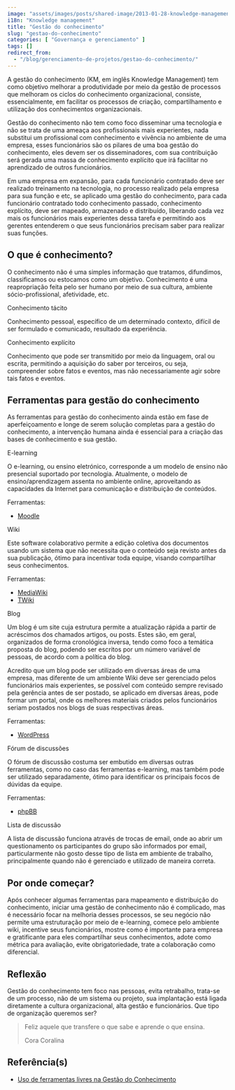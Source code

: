 ```yaml
---
image: "assets/images/posts/shared-image/2013-01-28-knowledge-management.jpg"
i18n: "Knowledge management"
title: "Gestão do conhecimento"
slug: "gestao-do-conhecimento"
categories: [ "Governança e gerenciamento" ]
tags: []
redirect_from:
  - "/blog/gerenciamento-de-projetos/gestao-do-conhecimento/"
---
```

A gestão do conhecimento (KM, em inglês Knowledge Management) tem como objetivo melhorar a produtividade por meio da gestão de processos que melhoram os ciclos do conhecimento organizacional, consiste, essencialmente, em facilitar os processos de criação, compartilhamento e utilização dos conhecimentos organizacionais.

Gestão do conhecimento não tem como foco disseminar uma tecnologia e não se trata de uma ameaça aos profissionais mais experientes, nada substitui um profissional com conhecimento e vivência no ambiente de uma empresa, esses funcionários são os pilares de uma boa gestão do conhecimento, eles devem ser os disseminadores, com sua contribuição será gerada uma massa de conhecimento explícito que irá facilitar no aprendizado de outros funcionários.

Em uma empresa em expansão, para cada funcionário contratado deve ser realizado treinamento na tecnologia, no processo realizado pela empresa para sua função e etc, se aplicado uma gestão do conhecimento, para cada funcionário contratado todo conhecimento passado, conhecimento explícito, deve ser mapeado, armazenado e distribuído, liberando cada vez mais os funcionários mais experientes dessa tarefa e permitindo aos gerentes entenderem o que seus funcionários precisam saber para realizar suas funções.

## O que é conhecimento?

O conhecimento não é uma simples informação que tratamos, difundimos, classificamos ou estocamos como um objetivo. Conhecimento é uma reapropriação feita pelo ser humano por meio de sua cultura, ambiente sócio-profissional, afetividade, etc.

Conhecimento tácito

Conhecimento pessoal, específico de um determinado contexto, difícil de ser formulado e comunicado, resultado da experiência.

Conhecimento explícito

Conhecimento que pode ser transmitido por meio da linguagem, oral ou escrita, permitindo a aquisição do saber por terceiros, ou seja, compreender sobre fatos e eventos, mas não necessariamente agir sobre tais fatos e eventos.

## Ferramentas para gestão do conhecimento

As ferramentas para gestão do conhecimento ainda estão em fase de aperfeiçoamento e longe de serem solução completas para a gestão do conhecimento, a intervenção humana ainda é essencial para a criação das bases de conhecimento e sua gestão.

E-learning

O e-learning, ou ensino eletrónico, corresponde a um modelo de ensino não presencial suportado por tecnologia. Atualmente, o modelo de ensino/aprendizagem assenta no ambiente online, aproveitando as capacidades da Internet para comunicação e distribuição de conteúdos.

Ferramentas:
- [Moodle](https://moodle.org/)

Wiki

Este software colaborativo permite a edição coletiva dos documentos usando um sistema que não necessita que o conteúdo seja revisto antes da sua publicação, ótimo para incentivar toda equipe, visando compartilhar seus conhecimentos.

Ferramentas:
- [MediaWiki](http://www.mediawiki.org/wiki/MediaWiki)
- [TWiki](http://www.twiki.org/) 

Blog

Um blog é um site cuja estrutura permite a atualização rápida a partir de acréscimos dos chamados artigos, ou posts. Estes são, em geral, organizados de forma cronológica inversa, tendo como foco a temática proposta do blog, podendo ser escritos por um número variável de pessoas, de acordo com a política do blog.

Acredito que um blog pode ser utilizado em diversas áreas de uma empresa, mas diferente de um ambiente Wiki deve ser gerenciado pelos funcionários mais experientes, se possível com conteúdo sempre revisado pela gerência antes de ser postado, se aplicado em diversas áreas, pode formar um portal, onde os melhores materiais criados pelos funcionários seriam postados nos blogs de suas respectivas áreas.

Ferramentas:
- [WordPress](http://wordpress.org/)

Fórum de discussões

O fórum de discussão costuma ser embutido em diversas outras ferramentas, como no caso das ferramentas e-learning, mas também pode ser utilizado separadamente, ótimo para identificar os principais focos de dúvidas da equipe.

Ferramentas:
- [phpBB](http://www.phpbb.com/)

Lista de discussão

A lista de discussão funciona através de trocas de email, onde ao abrir um questionamento os participantes do grupo são informados por email, particularmente não gosto desse tipo de lista em ambiente de trabalho, principalmente quando não é gerenciado e utilizado de maneira correta.

## Por onde começar?

Após conhecer algumas ferramentas para mapeamento e distribuição do conhecimento, iniciar uma gestão de conhecimento não é complicado, mas é necessário focar na melhoria desses processos, se seu negócio não permite uma estruturação por meio de e-learning, comece pelo ambiente wiki, incentive seus funcionários, mostre como é importante para empresa e gratificante para eles compartilhar seus conhecimentos, adote como métrica para avaliação, evite obrigatoriedade, trate a colaboração como diferencial.

## Reflexão

Gestão do conhecimento tem foco nas pessoas, evita retrabalho, trata-se de um processo, não de um sistema ou projeto, sua implantação está ligada diretamente a cultura organizacional, alta gestão e funcionários. Que tipo de organização queremos ser?

<blockquote class="blockquote">
  <p class="mb-2 text-right">Feliz aquele que transfere o que sabe e aprende o que ensina.</p>
  <p class="blockquote-footer text-right">Cora Coralina</p>
</blockquote>

## Referência(s)

- [Uso de ferramentas livres na Gestão do Conhecimento](http://www.slideshare.net/ezyolamarca/palestra-ezyo-usodeferramentaslivresnagestaodoconhecimentoodp)